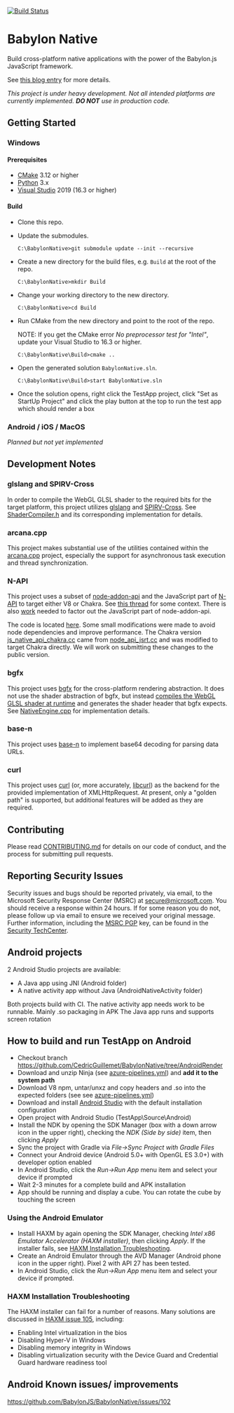 [![Build Status](https://dev.azure.com/babylonjs/ContinousIntegration/_apis/build/status/BabylonNative%20CI?branchName=master)](https://dev.azure.com/babylonjs/ContinousIntegration/_build/latest?definitionId=6&branchName=master)

# Babylon Native

Build cross-platform native applications with the power of the Babylon.js JavaScript framework.

See [this blog entry](https://medium.com/@babylonjs/babylon-native-821f1694fffc) for more details.

*This project is under heavy development. Not all intended platforms are currently implemented. **DO NOT** use in production code.*

## Getting Started

### Windows

#### Prerequisites

- [CMake](https://cmake.org/download/) 3.12 or higher
- [Python](https://www.python.org/downloads/) 3.x
- [Visual Studio](https://visualstudio.microsoft.com/downloads/) 2019 (16.3 or higher)

#### Build

- Clone this repo.
- Update the submodules.
  ```
  C:\BabylonNative>git submodule update --init --recursive
  ```
- Create a new directory for the build files, e.g. `Build` at the root of the repo.
  ```
  C:\BabylonNative>mkdir Build
  ```
- Change your working directory to the new directory.
  ```
  C:\BabylonNative>cd Build
  ```
- Run CMake from the new directory and point to the root of the repo.

    NOTE: If you get the CMake error *No preprocessor test for "Intel"*, update your Visual Studio to 16.3 or higher.
  ```
  C:\BabylonNative\Build>cmake ..
  ```
- Open the generated solution `BabylonNative.sln`.
  ```
  C:\BabylonNative\Build>start BabylonNative.sln
  ```
- Once the solution opens, right click the TestApp project, click "Set as StartUp Project" and click the play button at the top to run the test app which should render a box

### Android / iOS / MacOS

*Planned but not yet implemented*

## Development Notes

### glslang and SPIRV-Cross

In order to compile the WebGL GLSL shader to the required bits for the target platform, this project utilizes [glslang](https://github.com/KhronosGroup/glslang) and [SPIRV-Cross](https://github.com/KhronosGroup/SPIRV-Cross). See [ShaderCompiler.h](./Library/Source/ShaderCompiler.h) and its corresponding implementation for details.

### arcana.cpp

This project makes substantial use of the utilities contained within the [arcana.cpp](https://github.com/microsoft/arcana.cpp) project, especially the support for asynchronous task execution and thread synchronization.

### N-API

This project uses a subset of [node-addon-api](https://github.com/nodejs/node-addon-api) and the JavaScript part of [N-API](https://github.com/nodejs/node/blob/master/src/js_native_api.h) to target either V8 or Chakra. See [this thread](https://github.com/nodejs/abi-stable-node/issues/354) for some context. There is also [work](https://github.com/nodejs/node-addon-api/issues/399) needed to factor out the JavaScript part of node-addon-api.

The code is located [here](./Library/Dependencies/napi). Some small modifications were made to avoid node dependencies and improve performance. The Chakra version [js_native_api_chakra.cc](./Library/Dependencies/napi/source/js_native_api_chakra.cc) came from [node_api_jsrt.cc](https://github.com/nodejs/node-chakracore/blob/master/src/node_api_jsrt.cc) and was modified to target Chakra directly. We will work on submitting these changes to the public version.

### bgfx

This project uses [bgfx](https://github.com/bkaradzic/bgfx) for the cross-platform rendering abstraction. It does not use the shader abstraction of bgfx, but instead [compiles the WebGL GLSL shader at runtime](#glslang-and-SPIRV-Cross) and generates the shader header that bgfx expects. See [NativeEngine.cpp](./Library/Source/NativeEngine.cpp) for implementation details.

### base-n

This project uses [base-n](https://github.com/azawadzki/base-n) to implement base64 decoding for parsing data URLs.

### curl

This project uses [curl](https://curl.haxx.se/) (or, more accurately, [libcurl](https://curl.haxx.se/libcurl/)) as the backend for the provided implementation of XMLHttpRequest. At present, only a "golden path" is supported, but additional features will be added as they are required.

## Contributing

Please read [CONTRIBUTING.md](./CONTRIBUTING.md) for details on our code of conduct, and the process for submitting pull requests.

## Reporting Security Issues

Security issues and bugs should be reported privately, via email, to the Microsoft Security
Response Center (MSRC) at [secure@microsoft.com](mailto:secure@microsoft.com). You should
receive a response within 24 hours. If for some reason you do not, please follow up via
email to ensure we received your original message. Further information, including the
[MSRC PGP](https://technet.microsoft.com/en-us/security/dn606155) key, can be found in
the [Security TechCenter](https://technet.microsoft.com/en-us/security/default).

## Android projects

2 Android Studio projects are available:
- A Java app using JNI (Android folder)
- A native activity app without Java (AndroidNativeActivity folder)

Both projects build with CI. The native activity app needs work to be runnable. Mainly .so packaging in APK
The Java app runs and supports screen rotation

## How to build and run TestApp on Android

- Checkout branch https://github.com/CedricGuillemet/BabylonNative/tree/AndroidRender
- Download and unzip Ninja (see [azure-pipelines.yml](azure-pipelines.yml#L226)) and **add it to the system path**
- Download V8 npm, untar/unxz and copy headers and .so into the expected folders (see see [azure-pipelines.yml](azure-pipelines.yml#L231))
- Download and install [Android Studio](https://developer.android.com/studio/) with the default installation configuration
- Open project with Android Studio (TestApp\Source\Android)
- Install the NDK by opening the SDK Manager (box with a down arrow icon in the upper right), checking the *NDK (Side by side)* item, then clicking *Apply*
- Sync the project with Gradle via *File->Sync Project with Gradle Files*
- Connect your Android device (Android 5.0+ with OpenGL ES 3.0+) with developer option enabled
- In Android Studio, click the *Run->Run App* menu item and select your device if prompted
- Wait 2-3 minutes for a complete build and APK installation
- App should be running and display a cube. You can rotate the cube by touching the screen

### Using the Android Emulator

- Install HAXM by again opening the SDK Manager, checking *Intel x86 Emulator Accelerator (HAXM installer)*, then clicking *Apply*. If the installer fails, see [HAXM Installation Troubleshooting](#HAXM-Installation-Troubleshooting).
- Create an Android Emulator through the AVD Manager (Android phone icon in the upper right). Pixel 2 with API 27 has been tested.
- In Android Studio, click the *Run->Run App* menu item and select your device if prompted.

### HAXM Installation Troubleshooting

The HAXM installer can fail for a number of reasons. Many solutions are discussed in [HAXM issue 105](https://github.com/intel/haxm/issues/105), including:

- Enabling Intel virtualization in the bios
- Disabling Hyper-V in Windows
- Disabling memory integrity in Windows
- Disabling virtualization security with the Device Guard and Credential Guard hardware readiness tool

## Android Known issues/ improvements

https://github.com/BabylonJS/BabylonNative/issues/102
